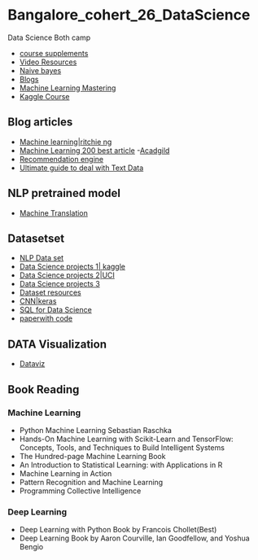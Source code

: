 # Bangalore_cohert_26_DataScience
Data Science Both camp
- [course supplements](https://github.com/thepradip/Data-Science-course-supplement/blob/master/README.md)
- [Video Resources](https://github.com/thepradip/Data-Science-Video-resources)
- [Naive bayes](https://www.youtube.com/watch?v=CPqOCI0ahss&t=10s)
- [Blogs](https://github.com/thepradip/Data-Science-Important-Blog)
- [Machine Learning Mastering](https://machinelearningmastery.com/start-here/)
- [Kaggle Course](https://www.kaggle.com/learn/overview)
## Blog articles
- [Machine learning|ritchie ng](https://www.ritchieng.com/machine-learning-resources/)
- [Machine Learning 200 best article](https://medium.com/machine-learning-in-practice/over-200-of-the-best-machine-learning-nlp-and-python-tutorials-2018-edition-dd8cf53cb7dc)
-[Acadgild](https://acadgild.com/blog/)
- [Recommendation engine](https://www.analyticsvidhya.com/blog/2018/06/comprehensive-guide-recommendation-engine-python/)
- [Ultimate guide to deal with Text Data](https://www.analyticsvidhya.com/blog/2018/02/the-different-methods-deal-text-data-predictive-python/)
## NLP pretrained model
- [Machine Translation](https://paperswithcode.com/task/machine-translation)
## Datasetset
- [NLP Data set](https://github.com/niderhoff/nlp-datasets)
- [Data Science projects 1| kaggle](https://www.kaggle.com/datasets)
- [Data Science projects 2|UCI](https://archive.ics.uci.edu/ml/datasets.php)
- [Data Science projects 3](https://www.analyticsvidhya.com/blog/2018/05/24-ultimate-data-science-projects-to-boost-your-knowledge-and-skills/)
 - [Dataset resources](https://www.dataquest.io/blog/free-datasets-for-projects/)
 - [CNN|keras](https://www.kdnuggets.com/2019/07/convolutional-neural-networks-python-tutorial-tensorflow-keras.html)
- [SQL for Data Science](https://www.kdnuggets.com/2019/05/7-steps-mastering-sql-data-science-2019-edition.html)
- [paperwith code](https://paperswithcode.com/)
## DATA Visualization
- [Dataviz](https://datavizproject.com/)
## Book Reading
###  Machine Learning
- Python Machine Learning Sebastian Raschka
- Hands-On Machine Learning with Scikit-Learn and TensorFlow: Concepts, Tools, and Techniques to Build Intelligent Systems
- The Hundred-page Machine Learning Book
- An Introduction to Statistical Learning: with Applications in R 
- Machine Learning in Action
- Pattern Recognition and Machine Learning
- Programming Collective Intelligence
### Deep Learning
- Deep Learning with Python Book by Francois Chollet(Best)
- Deep Learning Book by Aaron Courville, Ian Goodfellow, and Yoshua Bengio


